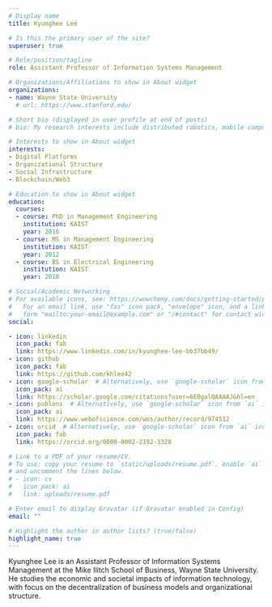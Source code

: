 ```yaml
---
# Display name
title: Kyunghee Lee

# Is this the primary user of the site?
superuser: true

# Role/position/tagline
role: Assistant Professor of Information Systems Management

# Organizations/Affiliations to show in About widget
organizations:
- name: Wayne State University
  # url: https://www.stanford.edu/

# Short bio (displayed in user profile at end of posts)
# bio: My research interests include distributed robotics, mobile computing and programmable matter.

# Interests to show in About widget
interests:
- Digital Platforms
- Organizational Structure
- Social Infrastructure
- Blockchain/Web3

# Education to show in About widget
education:
  courses:
  - course: PhD in Management Engineering
    institution: KAIST
    year: 2016
  - course: MS in Management Engineering
    institution: KAIST
    year: 2012
  - course: BS in Electrical Engineering
    institution: KAIST
    year: 2010

# Social/Academic Networking
# For available icons, see: https://wowchemy.com/docs/getting-started/page-builder/#icons
#   For an email link, use "fas" icon pack, "envelope" icon, and a link in the
#   form "mailto:your-email@example.com" or "/#contact" for contact widget.
social:

- icon: linkedin
  icon_pack: fab
  link: https://www.linkedin.com/in/kyunghee-lee-bb37bb49/
- icon: github
  icon_pack: fab
  link: https://github.com/khlee42
- icon: google-scholar  # Alternatively, use `google-scholar` icon from `ai` icon pack
  icon_pack: ai
  link: https://scholar.google.com/citations?user=6E0galQAAAAJ&hl=en
- icon: publons  # Alternatively, use `google-scholar` icon from `ai` icon pack
  icon_pack: ai
  link: https://www.webofscience.com/wos/author/record/974512
- icon: orcid  # Alternatively, use `google-scholar` icon from `ai` icon pack
  icon_pack: fab
  link: https://orcid.org/0000-0002-2192-3328

# Link to a PDF of your resume/CV.
# To use: copy your resume to `static/uploads/resume.pdf`, enable `ai` icons in `params.toml`, 
# and uncomment the lines below.
# - icon: cv
#   icon_pack: ai
#   link: uploads/resume.pdf

# Enter email to display Gravatar (if Gravatar enabled in Config)
email: ""

# Highlight the author in author lists? (true/false)
highlight_name: true
---
```

  
Kyunghee Lee is an Assistant Professor of Information Systems Management at the Mike Ilitch School of Business, Wayne State University. He studies the economic and societal impacts of information technology, with focus on the decentralization of business models and organizational structure.
